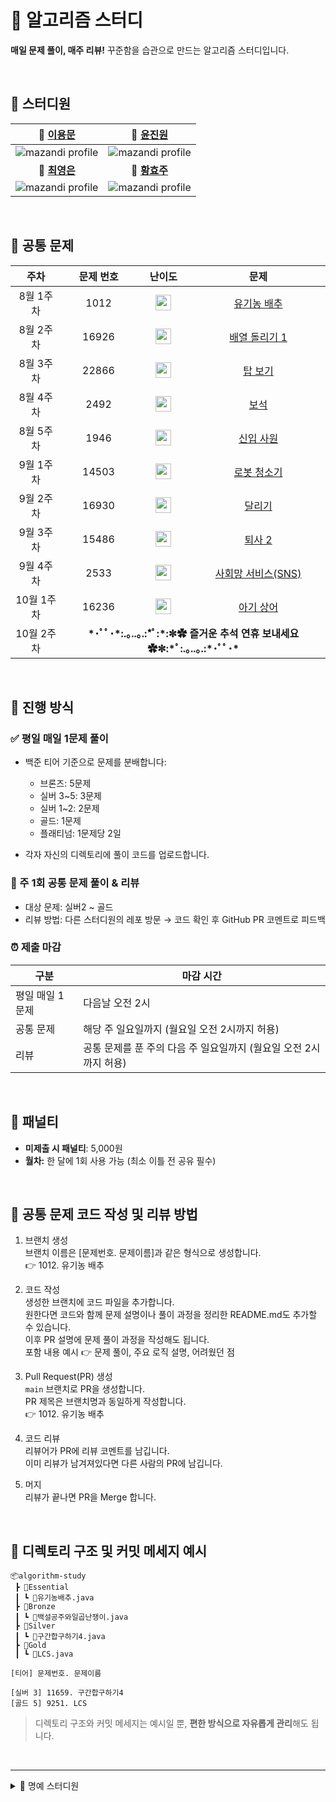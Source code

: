 # 🧠 알고리즘 스터디

**매일 문제 풀이, 매주 리뷰!**
꾸준함을 습관으로 만드는 알고리즘 스터디입니다.

<br>

<!-- 
📂 김도영 📂 윤진원 📂 [최영은](https://github.com/SSAFY-Gumi4-Algorithm-Study/algorithm-ye) 📂 황효주
-->

## 📁 스터디원
| 📂 [이용문](https://github.com/SSAFY-Gumi4-Algorithm-Study/mungorithm) | 📂 [윤진원](https://github.com/SSAFY-Gumi4-Algorithm-Study/yungorithm)|
|:--:|:--:|
| ![mazandi profile](http://mazandi.herokuapp.com/api?handle=cocoyi00&theme=warm) | ![mazandi profile](http://mazandi.herokuapp.com/api?handle=dnj1510&theme=warm) |
| **📂 [최영은](https://github.com/SSAFY-Gumi4-Algorithm-Study/choigorithm)** | **📂 [황효주](https://github.com/SSAFY-Gumi4-Algorithm-Study/hyogorithm)** |
| ![mazandi profile](http://mazandi.herokuapp.com/api?handle=y_e_99&theme=warm) | ![mazandi profile](http://mazandi.herokuapp.com/api?handle=gywn83&theme=warm) |

<br>

## 📌 공통 문제
<table>
  <thead>
    <tr>
      <th align="center">주차</th>
      <th align="center">문제 번호</th>
      <th align="center">난이도</th>
      <th align="center">문제</th>
    </tr>
  </thead>
  <tbody>
    <tr>
      <td align="center">8월 1주차</td>
      <td align="center">1012</td>
      <td align="center"><img height="25px" width="25px" src="https://static.solved.ac/tier_small/9.svg"/></td>
      <td align="center"><a href="https://www.acmicpc.net/problem/1012">유기농 배추</a></td>
    </tr>
    <tr>
      <td align="center">8월 2주차</td>
      <td align="center">16926</td>
      <td align="center"><img height="25px" width="25px" src="https://static.solved.ac/tier_small/11.svg"/></td>
      <td align="center"><a href="https://www.acmicpc.net/problem/16926">배열 돌리기 1</a></td>
    </tr>
    <tr>
      <td align="center">8월 3주차</td>
      <td align="center">22866</td>
      <td align="center"><img height="25px" width="25px" src="https://static.solved.ac/tier_small/13.svg"/></td>
      <td align="center"><a href="https://www.acmicpc.net/problem/22866">탑 보기</a></td>
    </tr>
    <tr>
      <td align="center">8월 4주차</td>
      <td align="center">2492</td>
      <td align="center"><img height="25px" width="25px" src="https://static.solved.ac/tier_small/13.svg"/></td>
      <td align="center"><a href="https://www.acmicpc.net/problem/2492">보석</a></td>
    </tr>
    <tr>
      <td align="center">8월 5주차</td>
      <td align="center">1946</td>
      <td align="center"><img height="25px" width="25px" src="https://static.solved.ac/tier_small/10.svg"/></td>
      <td align="center"><a href="https://www.acmicpc.net/problem/1946">신입 사원</a></td>
    </tr>
    <tr>
      <td align="center">9월 1주차</td>
      <td align="center">14503</td>
      <td align="center"><img height="25px" width="25px" src="https://static.solved.ac/tier_small/11.svg"/></td>
      <td align="center"><a href="https://www.acmicpc.net/problem/14503">로봇 청소기</a></td>
    </tr>
    <tr>
      <td align="center">9월 2주차</td>
      <td align="center">16930</td>
      <td align="center"><img height="25px" width="25px" src="https://static.solved.ac/tier_small/18.svg"/></td>
      <td align="center"><a href="https://www.acmicpc.net/problem/16930">달리기</a></td>
    </tr>
    <tr>
      <td align="center">9월 3주차</td>
      <td align="center">15486</td>
      <td align="center"><img height="25px" width="25px" src="https://static.solved.ac/tier_small/11.svg"/></td>
      <td align="center"><a href="https://www.acmicpc.net/problem/15486">퇴사 2</a></td>
    </tr>
    <tr>
      <td align="center">9월 4주차</td>
      <td align="center">2533</td>
      <td align="center"><img height="25px" width="25px" src="https://static.solved.ac/tier_small/13.svg"/></td>
      <td align="center"><a href="https://www.acmicpc.net/problem/2533">사회망 서비스(SNS)</a></td>
    </tr>
    <tr>
      <td align="center">10월 1주차</td>
      <td align="center">16236</td>
      <td align="center"><img height="25px" width="25px" src="https://static.solved.ac/tier_small/13.svg"/></td>
      <td align="center"><a href="https://www.acmicpc.net/problem/16236">아기 상어</a></td>
    </tr>
    <tr>
      <td align="center">10월 2주차</td>
      <td colspan="3" align="center"><b>
        *･ﾟﾟ･*:.｡..｡.:*ﾟ:*:✼✿ 즐거운 추석 연휴 보내세요 ✿✼:*ﾟ:.｡..｡.:*･ﾟﾟ･*
      </b></td>
    </tr>
  </tbody>
</table>




<br>

## 📅 진행 방식

### ✅ 평일 매일 1문제 풀이

* 백준 티어 기준으로 문제를 분배합니다:

  * 브론즈: 5문제
  * 실버 3\~5: 3문제
  * 실버 1\~2: 2문제
  * 골드: 1문제
  * 플래티넘: 1문제당 2일

* 각자 자신의 디렉토리에 풀이 코드를 업로드합니다.

### 📝 주 1회 공통 문제 풀이 & 리뷰
* 대상 문제: 실버2 ~ 골드
* 리뷰 방법: 다른 스터디원의 레포 방문 → 코드 확인 후 GitHub PR 코멘트로 피드백

### ⏰ 제출 마감
| 구분 | 마감 시간 |
|------|-----------|
| 평일 매일 1문제 | 다음날 오전 2시 |
| 공통 문제 | 해당 주 일요일까지 (월요일 오전 2시까지 허용) |
| 리뷰 | 공통 문제를 푼 주의 다음 주 일요일까지 (월요일 오전 2시까지 허용) |

<br>

## 💸 패널티

* **미제출 시 패널티**: 5,000원
* **월차:** 한 달에 1회 사용 가능 (최소 이틀 전 공유 필수)

<br>

## 📢 공통 문제 코드 작성 및 리뷰 방법
1. 브랜치 생성 <br>
브랜치 이름은 [문제번호. 문제이름]과 같은 형식으로 생성합니다. <br>
👉 1012. 유기농 배추

2.  코드 작성 <br>
생성한 브랜치에 코드 파일을 추가합니다. <br>
원한다면 코드와 함께 문제 설명이나 풀이 과정을 정리한 README.md도 추가할 수 있습니다. <br>
이후 PR 설명에 문제 풀이 과정을 작성해도 됩니다. <br>
포함 내용 예시 👉 문제 풀이, 주요 로직 설명, 어려웠던 점 <br>

3. Pull Request(PR) 생성 <br>
`main` 브랜치로 PR을 생성합니다. <br>
PR 제목은 브랜치명과 동일하게 작성합니다. <br>
👉 1012. 유기농 배추 <br>

4. 코드 리뷰 <br>
리뷰어가 PR에 리뷰 코멘트를 남깁니다. <br>
이미 리뷰가 남겨져있다면 다른 사람의 PR에 남깁니다. <br>

5. 머지 <br>
리뷰가 끝나면 PR을 Merge 합니다. <br>
<br>

## 📁 디렉토리 구조 및 커밋 메세지 예시

```
📦algorithm-study
 ┣ 📂Essential
 ┃ ┗ 📜유기농배추.java
 ┣ 📂Bronze
 ┃ ┗ 📜백설공주와일곱난쟁이.java
 ┣ 📂Silver
 ┃ ┗ 📜구간합구하기4.java
 ┣ 📂Gold
 ┃ ┗ 📜LCS.java
```

```
[티어] 문제번호. 문제이름

[실버 3] 11659. 구간합구하기4
[골드 5] 9251. LCS
```

> 디렉토리 구조와 커밋 메세지는 예시일 뿐, **편한 방식으로 자유롭게 관리**해도 됩니다.

<br>

---

<details>
  <summary>🏅 명예 스터디원</summary>
  
 
  | 📂 [김도영](https://github.com/SSAFY-Gumi4-Algorithm-Study/Dogorithm) |
  |:--:|
  | ![mazandi profile](http://mazandi.herokuapp.com/api?handle=kwat1&theme=warm) |

</details>
